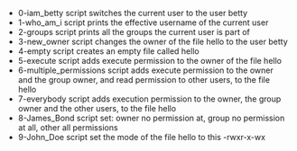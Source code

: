 - 0-iam_betty script switches the current user to the user betty 
- 1-who_am_i script prints the effective username of the current user
- 2-groups script prints all the groups the current user is part of
- 3-new_owner script changes the owner of the file hello to the user betty
- 4-empty script creates an empty file called hello
- 5-execute script adds execute permission to the owner of the file hello
- 6-multiple_permissions script adds execute permission to the owner and the group owner, and read permission to other users, to the file hello
- 7-everybody script adds execution permission to the owner, the group owner and the other users, to the file hello
- 8-James_Bond script set: owner no permission at, group no permission at all, other all permissions
- 9-John_Doe script set the mode of the file hello to this -rwxr-x-wx

